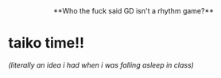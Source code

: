 <center>
    **Who the fuck said GD isn't a rhythm game?**
</center>

# taiko time!!
_(literally an idea i had when i was falling asleep in class)_
